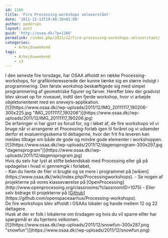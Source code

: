 ```yaml
---
id: 1166
title: 'Fire Processing-workshops veloverstået'
date: '2011-12-13T19:48:30+01:00'
author: pedersen
layout: post
guid: 'http://osaa.dk/?p=1166'
permalink: /index.php/2011/12/fire-processing-workshops-veloverstaet/
categories:
    - Arbejdsweekend
tags:
    - Arbejdsweekend
    - s3
---
```


<div>I den seneste fire torsdage, har OSAA afholdt en række Processing-workshops, for grafikinteresserede der kunne tænke sig en større indsigt i programmering. Den første workshop beskæftigede sig med simpel programmering af geometriske figurer og farver. Herefter blev der gradvist blev skruet op for niveauet, indtil den fjerde workshop, hvor vi arbejde objektorienteret med en snevejrs-applikation.</div><div>[![](https://www.osaa.dk//wp-uploads/2011/12/IMG_20111117_190206-300x225.jpg "IMG_20111117_190206")](https://www.osaa.dk//wp-uploads/2011/12/IMG_20111117_190206.jpg)</div><div>De erfaringer vi har gjort os forud for, og i løbet af, de fire workshops vil vi bruge når vi arrangerer et Processing-forløb igen til foråret og vi udsender derfor et evalueringsskema til deltagerne, hvor der frit fra leveren kan meldes tilbage om både de gode og mindre gode elementer i workshoppen.</div><div>[![](https://www.osaa.dk//wp-uploads/2011/12/dagensprogram-300x297.jpg "dagensprogram")](https://www.osaa.dk//wp-uploads/2011/12/dagensprogram.jpg)</div><div>Hvis du selv har lyst at stifte bekendskab med Processing eller gå på opdagelse i hvad vi gennemgik i forløbet,</div><div>- Kan du hente de filer vi brugte og se mere i programmet på [wikien](https://www.osaa.dk//wiki/index.php/Processingworkshops).
- Se nogen af projekterne på vores klasseværelse på [OpenProcessing](http://www.openprocessing.org/classrooms/?classroomID=1075)
- Eller selv bidrage til projekterne på [<span style="text-decoration: underline;">Github</span>](https://github.com/openspaceaarhus/Processing-workshops).

</div><div>De fire workshops blev afholdt i OSAAs lokaler og havde mellem 12 og 22 deltagere.</div><div>Husk at der er folk i lokalerne om tirsdagen og hvis du vil sparre elller har spørgsmål er du hjertens velkomen.</div>[![](https://www.osaa.dk//wp-uploads/2011/12/snowfun-300x287.png "snowfun")](https://www.osaa.dk//wp-uploads/2011/12/snowfun.png)